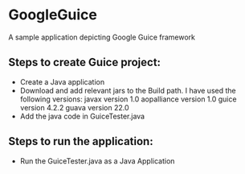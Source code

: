 # GoogleGuice
A sample application depicting Google Guice framework

## Steps to create Guice project:
- Create a Java application
- Download and add relevant jars to the Build path. I have used the following versions:
  javax version 1.0
  aopalliance version 1.0
  guice version 4.2.2
  guava version 22.0
- Add the java code in GuiceTester.java

## Steps to run the application:
- Run the GuiceTester.java as a Java Application
